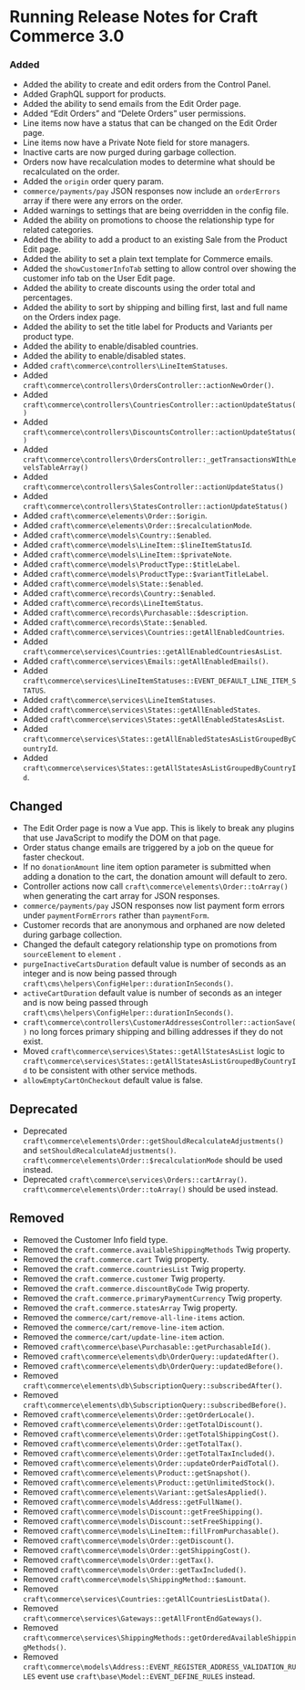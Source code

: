 # Running Release Notes for Craft Commerce 3.0

### Added
- Added the ability to create and edit orders from the Control Panel.
- Added GraphQL support for products.
- Added the ability to send emails from the Edit Order page.
- Added “Edit Orders” and “Delete Orders” user permissions.
- Line items now have a status that can be changed on the Edit Order page.
- Line items now have a Private Note field for store managers.
- Inactive carts are now purged during garbage collection.
- Orders now have recalculation modes to determine what should be recalculated on the order.
- Added the `origin` order query param.
- `commerce/payments/pay` JSON responses now include an `orderErrors` array if there were any errors on the order.
- Added warnings to settings that are being overridden in the config file.
- Added the ability on promotions to choose the relationship type for related categories.
- Added the ability to add a product to an existing Sale from the Product Edit page.
- Added the ability to set a plain text template for Commerce emails.
- Added the `showCustomerInfoTab` setting to allow control over showing the customer info tab on the User Edit page.
- Added the ability to create discounts using the order total and percentages. 
- Added the ability to sort by shipping and billing first, last and full name on the Orders index page.
- Added the ability to set the title label for Products and Variants per product type.
- Added the ability to enable/disabled countries.
- Added the ability to enable/disabled states.
- Added `craft\commerce\controllers\LineItemStatuses`.
- Added `craft\commerce\controllers\OrdersController::actionNewOrder()`.
- Added `craft\commerce\controllers\CountriesController::actionUpdateStatus()`
- Added `craft\commerce\controllers\DiscountsController::actionUpdateStatus()`
- Added `craft\commerce\controllers\OrdersController::_getTransactionsWIthLevelsTableArray()`
- Added `craft\commerce\controllers\SalesController::actionUpdateStatus()`
- Added `craft\commerce\controllers\StatesController::actionUpdateStatus()`
- Added `craft\commerce\elements\Order::$origin`.
- Added `craft\commerce\elements\Order::$recalculationMode`.
- Added `craft\commerce\models\Country::$enabled`.
- Added `craft\commerce\models\LineItem::$lineItemStatusId`.
- Added `craft\commerce\models\LineItem::$privateNote`.
- Added `craft\commerce\models\ProductType::$titleLabel`.
- Added `craft\commerce\models\ProductType::$variantTitleLabel`.
- Added `craft\commerce\models\State::$enabled`.
- Added `craft\commerce\records\Country::$enabled`.
- Added `craft\commerce\records\LineItemStatus`.
- Added `craft\commerce\records\Purchasable::$description`.
- Added `craft\commerce\records\State::$enabled`.
- Added `craft\commerce\services\Countries::getAllEnabledCountries`.
- Added `craft\commerce\services\Countries::getAllEnabledCountriesAsList`.
- Added `craft\commerce\services\Emails::getAllEnabledEmails()`.
- Added `craft\commerce\services\LineItemStatuses::EVENT_DEFAULT_LINE_ITEM_STATUS`.
- Added `craft\commerce\services\LineItemStatuses`.
- Added `craft\commerce\services\States::getAllEnabledStates`.
- Added `craft\commerce\services\States::getAllEnabledStatesAsList`.
- Added `craft\commerce\services\States::getAllEnabledStatesAsListGroupedByCountryId`.
- Added `craft\commerce\services\States::getAllStatesAsListGroupedByCountryId`.

## Changed
- The Edit Order page is now a Vue app. This is likely to break any plugins that use JavaScript to modify the DOM on that page.
- Order status change emails are triggered by a job on the queue for faster checkout.
- If no `donationAmount` line item option parameter is submitted when adding a donation to the cart, the donation amount will default to zero.
- Controller actions now call `craft\commerce\elements\Order::toArray()` when generating the cart array for JSON responses.
- `commerce/payments/pay` JSON responses now list payment form errors under `paymentFormErrors` rather than `paymentForm`.
- Customer records that are anonymous and orphaned are now deleted during garbage collection.
- Changed the default category relationship type on promotions from `sourceElement` to `element` .
- `purgeInactiveCartsDuration` default value is number of seconds as an integer and is now being passed through `craft\cms\helpers\ConfigHelper::durationInSeconds()`.
- `activeCartDuration` default value is number of seconds as an integer and is now being passed through `craft\cms\helpers\ConfigHelper::durationInSeconds()`.
- `craft\commerce\controllers\CustomerAddressesController::actionSave()` no long forces primary shipping and billing addresses if they do not exist.
- Moved `craft\commerce\services\States::getAllStatesAsList` logic to `craft\commerce\services\States::getAllStatesAsListGroupedByCountryId` to be consistent with other service methods. 
- `allowEmptyCartOnCheckout` default value is false.

## Deprecated
- Deprecated `craft\commerce\elements\Order::getShouldRecalculateAdjustments()` and `setShouldRecalculateAdjustments()`. `craft\commerce\elements\Order::$recalculationMode` should be used instead.
- Deprecated `craft\commerce\services\Orders::cartArray()`. `craft\commerce\elements\Order::toArray()` should be used instead.

## Removed
- Removed the Customer Info field type.
- Removed the `craft.commerce.availableShippingMethods` Twig property.
- Removed the `craft.commerce.cart` Twig property.
- Removed the `craft.commerce.countriesList` Twig property.
- Removed the `craft.commerce.customer` Twig property.
- Removed the `craft.commerce.discountByCode` Twig property.
- Removed the `craft.commerce.primaryPaymentCurrency` Twig property.
- Removed the `craft.commerce.statesArray` Twig property.
- Removed the `commerce/cart/remove-all-line-items` action.
- Removed the `commerce/cart/remove-line-item` action.
- Removed the `commerce/cart/update-line-item` action.
- Removed `craft\commerce\base\Purchasable::getPurchasableId()`.
- Removed `craft\commerce\elements\db\OrderQuery::updatedAfter()`.
- Removed `craft\commerce\elements\db\OrderQuery::updatedBefore()`.
- Removed `craft\commerce\elements\db\SubscriptionQuery::subscribedAfter()`.
- Removed `craft\commerce\elements\db\SubscriptionQuery::subscribedBefore()`.
- Removed `craft\commerce\elements\Order::getOrderLocale()`.
- Removed `craft\commerce\elements\Order::getTotalDiscount()`.
- Removed `craft\commerce\elements\Order::getTotalShippingCost()`.
- Removed `craft\commerce\elements\Order::getTotalTax()`.
- Removed `craft\commerce\elements\Order::getTotalTaxIncluded()`.
- Removed `craft\commerce\elements\Order::updateOrderPaidTotal()`.
- Removed `craft\commerce\elements\Product::getSnapshot()`.
- Removed `craft\commerce\elements\Product::getUnlimitedStock()`.
- Removed `craft\commerce\elements\Variant::getSalesApplied()`.
- Removed `craft\commerce\models\Address::getFullName()`.
- Removed `craft\commerce\models\Discount::getFreeShipping()`.
- Removed `craft\commerce\models\Discount::setFreeShipping()`.
- Removed `craft\commerce\models\LineItem::fillFromPurchasable()`.
- Removed `craft\commerce\models\Order::getDiscount()`.
- Removed `craft\commerce\models\Order::getShippingCost()`.
- Removed `craft\commerce\models\Order::getTax()`.
- Removed `craft\commerce\models\Order::getTaxIncluded()`.
- Removed `craft\commerce\models\ShippingMethod::$amount`.
- Removed `craft\commerce\services\Countries::getAllCountriesListData()`.
- Removed `craft\commerce\services\Gateways::getAllFrontEndGateways()`.
- Removed `craft\commerce\services\ShippingMethods::getOrderedAvailableShippingMethods()`.
- Removed `craft\commerce\models\Address::EVENT_REGISTER_ADDRESS_VALIDATION_RULES` event use `craft\base\Model::EVENT_DEFINE_RULES` instead.
